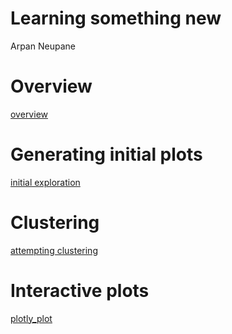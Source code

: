 # Learning something new
Arpan Neupane

# Overview

<a href="https://github.com/arpnneupane/capstone_project_idea/blob/master/rmd/capstone_idea_overview.md" target="_blank">overview</a>

# Generating initial plots 
<a href="https://github.com/arpnneupane/capstone_project_idea/blob/master/rmd/generating_initial_plots.md" target="_blank">initial exploration</a>

# Clustering

<a href="https://github.com/arpnneupane/capstone_project_idea/blob/master/rmd/further_exploration_of_the_data.md" target="_blank">attempting clustering</a>

# Interactive plots
<a href = "https://htmlpreview.github.io/?https://github.com/arpnneupane/capstone_project_idea/blob/master/rmd/3D_plots_plotly.html">plotly_plot</a>
